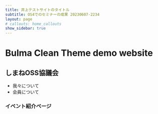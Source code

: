 ```yaml
---
title: 井上テストサイトのタイトル 
subtitle: OS4でのセミナーの成果 20230607-2234
layout: page
# callouts: home_callouts
show_sidebar: true
---
```


# Bulma Clean Theme demo website

## しまねOSS協議会
* 我々について
* 会員について
### イベント紹介ページ